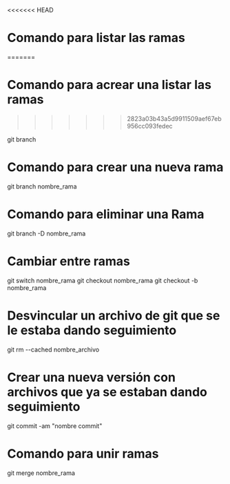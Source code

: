 <<<<<<< HEAD
# Comando para listar las ramas
=======
# Comando para acrear una listar las ramas
>>>>>>> 2823a03b43a5d9911509aef67eb956cc093fedec

git branch

# Comando para crear una nueva rama

git branch nombre_rama

# Comando para eliminar una Rama

git branch -D nombre_rama

# Cambiar entre ramas

git switch nombre_rama
git checkout nombre_rama
git checkout -b nombre_rama

# Desvincular un archivo de git que se le estaba dando seguimiento

git rm --cached nombre_archivo

# Crear una nueva versión con archivos que ya se estaban dando seguimiento

git commit -am "nombre commit"

# Comando para unir ramas

git merge nombre_rama
